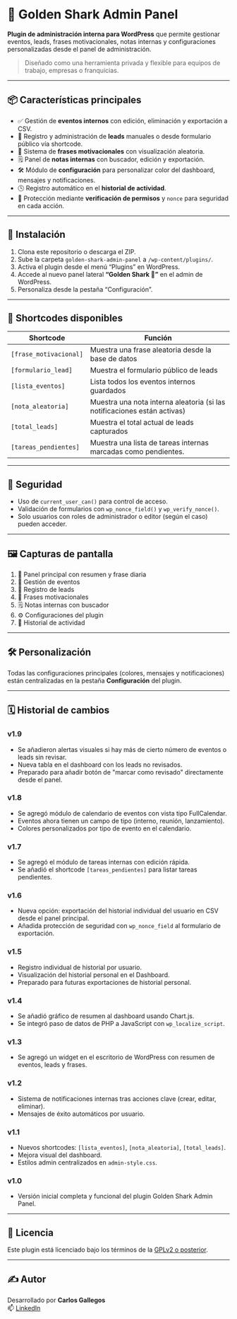 # 🦈 Golden Shark Admin Panel

**Plugin de administración interna para WordPress** que permite gestionar eventos, leads, frases motivacionales, notas internas y configuraciones personalizadas desde el panel de administración.

> Diseñado como una herramienta privada y flexible para equipos de trabajo, empresas o franquicias.

---

## 📦 Características principales

- ✅ Gestión de **eventos internos** con edición, eliminación y exportación a CSV.
- 📨 Registro y administración de **leads** manuales o desde formulario público vía shortcode.
- 💬 Sistema de **frases motivacionales** con visualización aleatoria.
- 🗒️ Panel de **notas internas** con buscador, edición y exportación.
- 🛠️ Módulo de **configuración** para personalizar color del dashboard, mensajes y notificaciones.
- 🕓 Registro automático en el **historial de actividad**.
- 🔐 Protección mediante **verificación de permisos** y `nonce` para seguridad en cada acción.

---

## 🚀 Instalación

1. Clona este repositorio o descarga el ZIP.
2. Sube la carpeta `golden-shark-admin-panel` a `/wp-content/plugins/`.
3. Activa el plugin desde el menú “Plugins” en WordPress.
4. Accede al nuevo panel lateral **“Golden Shark 🦈”** en el admin de WordPress.
5. Personaliza desde la pestaña “Configuración”.

---

## 🧩 Shortcodes disponibles

| Shortcode               | Función                                                                 |
|------------------------|------------------------------------------------------------------------|
| `[frase_motivacional]` | Muestra una frase aleatoria desde la base de datos                     |
| `[formulario_lead]`    | Muestra el formulario público de leads                                 |
| `[lista_eventos]`      | Lista todos los eventos internos guardados                             |
| `[nota_aleatoria]`     | Muestra una nota interna aleatoria (si las notificaciones están activas) |
| `[total_leads]`        | Muestra el total actual de leads capturados                           |
| `[tareas_pendientes]` | Muestra una lista de tareas internas marcadas como pendientes. |

---

## 🔐 Seguridad

- Uso de `current_user_can()` para control de acceso.
- Validación de formularios con `wp_nonce_field()` y `wp_verify_nonce()`.
- Solo usuarios con roles de administrador o editor (según el caso) pueden acceder.

---

## 🖼️ Capturas de pantalla

1. 🧠 Panel principal con resumen y frase diaria  
2. 📅 Gestión de eventos  
3. 📨 Registro de leads  
4. 💬 Frases motivacionales  
5. 🗒️ Notas internas con buscador  
6. ⚙️ Configuraciones del plugin  
7. 📜 Historial de actividad  

---

## 🛠️ Personalización

Todas las configuraciones principales (colores, mensajes y notificaciones) están centralizadas en la pestaña **Configuración** del plugin.

---

## 🗓️ Historial de cambios

### v1.9
- Se añadieron alertas visuales si hay más de cierto número de eventos o leads sin revisar.
- Nueva tabla en el dashboard con los leads no revisados.
- Preparado para añadir botón de "marcar como revisado" directamente desde el panel.

### v1.8
- Se agregó módulo de calendario de eventos con vista tipo FullCalendar.
- Eventos ahora tienen un campo de tipo (interno, reunión, lanzamiento).
- Colores personalizados por tipo de evento en el calendario.

### v1.7
- Se agregó el módulo de tareas internas con edición rápida.
- Se añadió el shortcode `[tareas_pendientes]` para listar tareas pendientes.

### v1.6
- Nueva opción: exportación del historial individual del usuario en CSV desde el panel principal.
- Añadida protección de seguridad con `wp_nonce_field` al formulario de exportación.

### v1.5
- Registro individual de historial por usuario.
- Visualización del historial personal en el Dashboard.
- Preparado para futuras exportaciones de historial personal.

### v1.4
- Se añadió gráfico de resumen al dashboard usando Chart.js.
- Se integró paso de datos de PHP a JavaScript con `wp_localize_script`.

### v1.3
- Se agregó un widget en el escritorio de WordPress con resumen de eventos, leads y frases.

### v1.2
- Sistema de notificaciones internas tras acciones clave (crear, editar, eliminar).
- Mensajes de éxito automáticos por usuario.

### v1.1
- Nuevos shortcodes: `[lista_eventos]`, `[nota_aleatoria]`, `[total_leads]`.
- Mejora visual del dashboard.
- Estilos admin centralizados en `admin-style.css`.

### v1.0
- Versión inicial completa y funcional del plugin Golden Shark Admin Panel.

---

## 📄 Licencia

Este plugin está licenciado bajo los términos de la [GPLv2 o posterior](https://www.gnu.org/licenses/gpl-2.0.html).

---

## ✍️ Autor

Desarrollado por **Carlos Gallegos**  
📫 [LinkedIn](https://www.linkedin.com/in/carlos-bryan-gallegos-batallanos-397223290)